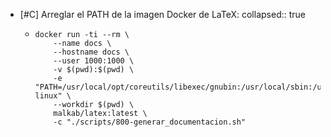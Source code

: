- [#C] Arreglar el PATH de la imagen Docker de LaTeX:
  collapsed:: true
  - ```shell
    docker run -ti --rm \
        --name docs \
        --hostname docs \
        --user 1000:1000 \
        -v $(pwd):$(pwd) \
        -e "PATH=/usr/local/opt/coreutils/libexec/gnubin:/usr/local/sbin:/usr/local/bin:/usr/sbin:/usr/bin:/sbin:/bin:/usr/local/texlive/2021/bin/x86_64-linux" \
        --workdir $(pwd) \
        malkab/latex:latest \
        -c "./scripts/800-generar_documentacion.sh"
    ```